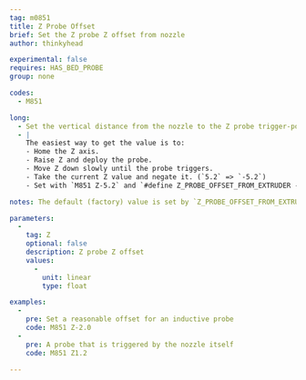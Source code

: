 ```yaml
---
tag: m0851
title: Z Probe Offset
brief: Set the Z probe Z offset from nozzle
author: thinkyhead

experimental: false
requires: HAS_BED_PROBE
group: none

codes:
  - M851

long:
  - Set the vertical distance from the nozzle to the Z probe trigger-point.
  - |
    The easiest way to get the value is to:
    - Home the Z axis.
    - Raise Z and deploy the probe.
    - Move Z down slowly until the probe triggers.
    - Take the current Z value and negate it. (`5.2` => `-5.2`)
    - Set with `M851 Z-5.2` and `#define Z_PROBE_OFFSET_FROM_EXTRUDER -5.2`.

notes: The default (factory) value is set by `Z_PROBE_OFFSET_FROM_EXTRUDER`. In Snapmaker 2.0 firmware, the parameter has no effect.

parameters:
  -
    tag: Z
    optional: false
    description: Z probe Z offset
    values:
      -
        unit: linear
        type: float

examples:
  -
    pre: Set a reasonable offset for an inductive probe
    code: M851 Z-2.0
  -
    pre: A probe that is triggered by the nozzle itself
    code: M851 Z1.2

---
```


